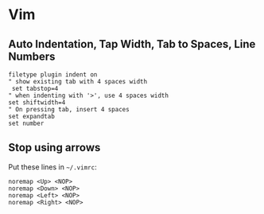 # Vim

##  Auto Indentation, Tap Width, Tab to Spaces, Line Numbers

    filetype plugin indent on
    " show existing tab with 4 spaces width
     set tabstop=4
    " when indenting with '>', use 4 spaces width
    set shiftwidth=4
    " On pressing tab, insert 4 spaces
    set expandtab
    set number

## Stop using arrows

Put these lines in `~/.vimrc`:

    noremap <Up> <NOP>
    noremap <Down> <NOP>
    noremap <Left> <NOP>
    noremap <Right> <NOP>

